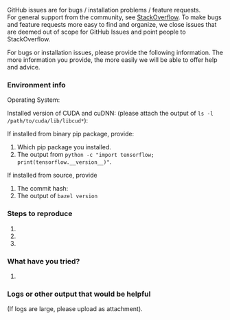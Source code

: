 GitHub issues are for bugs / installation problems / feature requests.  
For general support from the community, see [StackOverflow](https://stackoverflow.com/questions/tagged/tensorflow).
To make bugs and feature requests more easy to find and organize, we close issues that are deemed
out of scope for GitHub Issues and point people to StackOverflow.

For bugs or installation issues, please provide the following information.
The more information you provide, the more easily we will be able to offer
help and advice.

### Environment info
Operating System:

Installed version of CUDA and cuDNN: 
(please attach the output of `ls -l /path/to/cuda/lib/libcud*`):

If installed from binary pip package, provide:

1. Which pip package you installed.
2. The output from `python -c "import tensorflow; print(tensorflow.__version__)"`.

If installed from source, provide 

1. The commit hash:
2. The output of `bazel version`

### Steps to reproduce
1.
2.
3.

### What have you tried?
1.

### Logs or other output that would be helpful
(If logs are large, please upload as attachment).
